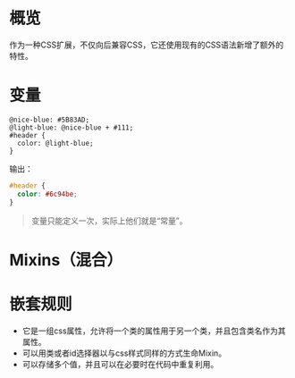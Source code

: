 # 概览

作为一种CSS扩展，不仅向后兼容CSS，它还使用现有的CSS语法新增了额外的特性。

# 变量

```less
@nice-blue: #5B83AD;
@light-blue: @nice-blue + #111;
#header {
  color: @light-blue;
}
```

输出：

```css
#header {
  color: #6c94be;
}
```

> 变量只能定义一次，实际上他们就是“常量”。

# Mixins（混合）



# 嵌套规则

- 它是一组css属性，允许将一个类的属性用于另一个类，并且包含类名作为其属性。
- 可以用类或者id选择器以与css样式同样的方式生命Mixin。
- 可以存储多个值，并且可以在必要时在代码中重复利用。